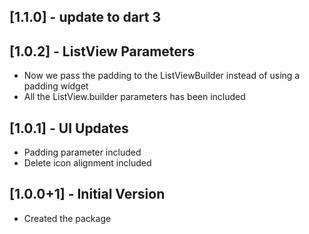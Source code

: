 ## [1.1.0] - update to dart 3

## [1.0.2] - ListView Parameters

- Now we pass the padding to the ListViewBuilder instead of using a padding widget
- All the ListView.builder parameters has been included

## [1.0.1] - UI Updates

- Padding parameter included
- Delete icon alignment included

## [1.0.0+1] - Initial Version

- Created the package